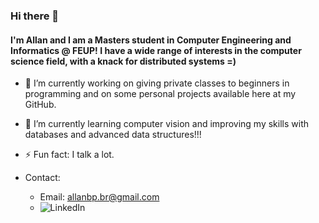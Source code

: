 ### Hi there 👋

#### I'm Allan and I am a Masters student in Computer Engineering and Informatics @ FEUP! I have a wide range of interests in the computer science field, with a knack for distributed systems =)
- 🔭 I’m currently working on giving private classes to beginners in programming and on some personal projects available here at my GitHub.
- 🌱 I’m currently learning computer vision and improving my skills with databases and advanced data structures!!!
- ⚡ Fun fact: I talk a lot.

- Contact:
    - Email: allanbp.br@gmail.com
    - ![LinkedIn](https://www.linkedin.com/in/allanbbs/)
